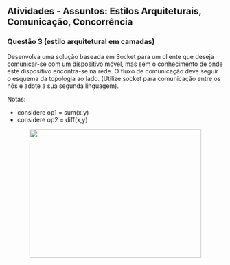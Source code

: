 ## Atividades - Assuntos: Estilos Arquiteturais, Comunicação, Concorrência

### Questão 3 (estilo arquitetural em camadas)

Desenvolva uma solução baseada em Socket para um cliente que deseja comunicar-se com um dispositivo móvel, mas sem o conhecimento de onde este dispositivo encontra-se na rede. O fluxo de comunicação deve seguir o esquema da topologia ao lado. (Utilize socket para comunicação entre os nós e adote a sua segunda linguagem).

Notas:
  - considere op1 = sum(x,y)
  - considere op2 = diff(x,y)

<p align="center">
  <img width="400" height="300" src="https://user-images.githubusercontent.com/30418538/59645214-1f93db80-9147-11e9-8b05-3fb2bd1aec1b.png">
</p>
